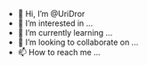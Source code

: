 - 👋 Hi, I’m @UriDror
- 👀 I’m interested in ...
- 🌱 I’m currently learning ...
- 💞️ I’m looking to collaborate on ...
- 📫 How to reach me ...

<!---
UriDror/UriDror is a ✨ special ✨ repository because its `README.md` (this file) appears on your GitHub profile.
You can click the Preview link to take a look at your changes.
--->
